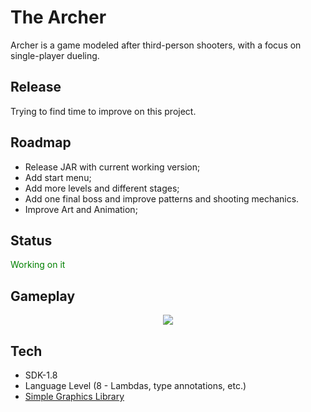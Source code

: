 # The Archer
Archer is a game modeled after third-person shooters, with a focus on single-player dueling.

## Release
Trying to find time to improve on this project.

## Roadmap

<ul>
  <li>Release JAR with  current working version;</li>
  <li>Add start menu;</li>
  <li>Add more levels and different stages;</li>
  <li>Add one final boss and improve patterns and shooting mechanics.</li>
  <li>Improve Art and Animation;</li>
</ul>

## Status
<span style="color: green"> Working on it </span>

## Gameplay
<p align="center">
  <img src="https://i.imgur.com/q0439Sj.gif" >
</p>

## Tech
- SDK-1.8
- Language Level (8 - Lambdas, type annotations, etc.)
- [Simple Graphics Library](https://github.com/academia-de-codigo/simple-graphics)
